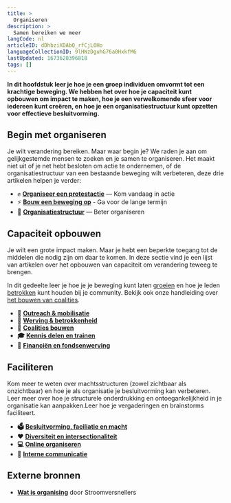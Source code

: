 ```yaml
---
title: >
  Organiseren
description: >
  Samen bereiken we meer
langCode: nl
articleID: dDhbziXDAbQ_rfCjL0Ho
languageCollectionID: 9lHWzDguhG76a0HxkfM6
lastUpdated: 1673628396818
tags: []
---
```


**In dit hoofdstuk leer je hoe je een groep individuen omvormt tot een krachtige beweging. We hebben het over hoe je capaciteit kunt opbouwen om impact te maken, hoe je een verwelkomende sfeer voor iedereen kunt creëren, en hoe je een organisatiestructuur kunt opzetten voor effectieve besluitvorming.**

## **Begin met organiseren**

Je wilt verandering bereiken. Maar waar begin je? We raden je aan om gelijkgestemde mensen te zoeken en je samen te organiseren. Het maakt niet uit of je net hebt besloten om actie te ondernemen, of de organisatiestructuur van een bestaande beweging wilt verbeteren, deze drie artikelen helpen je verder:

-   ✊ [**Organiseer een protestactie**](action) — Kom vandaag in actie
-   ⚡️ [**Bouw een beweging op**](build-movement) - Ga voor de lange termijn
-   📄 [**Organisatiestructuur**](frameworks) — Beter organiseren

## Capaciteit opbouwen

Je wilt een grote impact maken. Maar je hebt een beperkte toegang tot de middelen die nodig zijn om daar te komen. In deze sectie vind je een lijst van artikelen over het opbouwen van capaciteit om verandering teweeg te brengen.

In dit gedeelte leer je hoe je je beweging kunt laten [groeien](outreach-mobilisation) en hoe je leden [betrokken](recruitment-engagement) kunt houden bij je community. Bekijk ook onze handleiding over [het bouwen van coalities](coalition-building).

-   **📢** [**Outreach & mobilisatie**](outreach-mobilisation)
-   **💪** [**Werving & betrokkenheid**](recruitment-engagement)
-   **🙌** [**Coalities bouwen**](coalition-building)
-   **🎓** [**Kennis delen en trainen**](knowledge-sharing)
-   **🤑** [**Financiën en fondsenwerving**](finance)

## Faciliteren

Kom meer te weten over machtsstructuren (zowel zichtbaar als onzichtbaar) en hoe je als organisatie je besluitvorming kan verbeteren. Leer meer over hoe je structurele onderdrukking en ontoegankelijkheid in je organisatie kan aanpakken.Leer hoe je vergaderingen en brainstorms faciliteert.

-   **🗳** [**Besluitvorming, faciliatie en macht**](decisions-and-power)
-   **❤️** [**Diversiteit en intersectionaliteit**](diversity)
-   **💻** [**Online organiseren**](online)
-   **💬** [**Interne communicatie**](internal-communication)

## **Externe bronnen**

-   [**Wat is organising**](https://www.stroomversnellers.org/app/uploads/2020/09/HandleidingOrganizing_Stroomversnellers.pdf) door Stroomversnellers